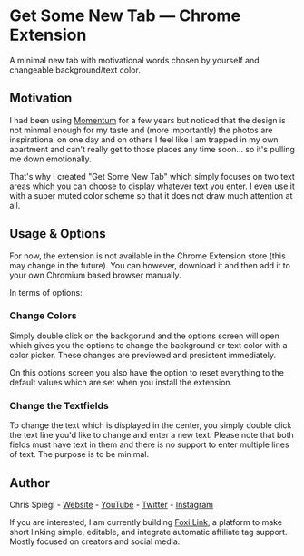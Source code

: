 # Get Some New Tab — Chrome Extension

A minimal new tab with motivational words chosen by yourself and changeable background/text color.

## Motivation

I had been using [Momentum](https://momentumdash.com/) for a few years but noticed that the design is not minmal enough for my taste and (more importantly) the photos are inspirational on one day and on others I feel like I am trapped in my own apartment and can't really get to those places any time soon… so it's pulling me down emotionally.

That's why I created "Get Some New Tab" which simply focuses on two text areas which you can choose to display whatever text you enter. I even use it with a super muted color scheme so that it does not draw much attention at all.

## Usage & Options

For now, the extension is not available in the Chrome Extension store (this may change in the future). You can however, download it and then add it to your own Chromium based browser manually.

In terms of options:

### Change Colors

Simply double click on the backgorund and the options screen will open which gives you the options to change the background or text color with a color picker. These changes are previewed and presistent immediately.

On this options screen you also have the option to reset everything to the default values which are set when you install the extension.

### Change the Textfields

To change the text which is displayed in the center, you simply double click the text line you'd like to change and enter a new text. Please note that both fields must have text in them and there is no support to enter multiple lines of text. The purpose is to be minimal.

## Author

Chris Spiegl - [Website](https://ChrisSpiegl.com) - [YouTube](https://youtube.com/ChrisSpiegl) - [Twitter](https://twitter.com/ChrisSpiegl) - [Instagram](https://instagram.com/ChrisSpiegl)

If you are interested, I am currently building [Foxi.Link](https://foxi.link), a platform to make short linking simple, editable, and integrate automatic affiliate tag support. Mostly focused on creators and social media.
